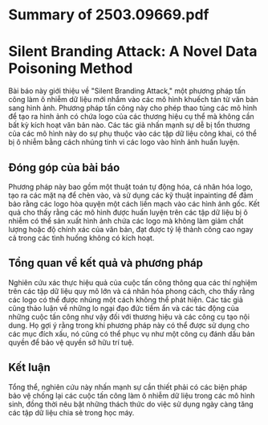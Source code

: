# Summary of 2503.09669.pdf

# Silent Branding Attack: A Novel Data Poisoning Method

Bài báo này giới thiệu về "Silent Branding Attack," một phương pháp tấn công làm ô nhiễm dữ liệu mới nhắm vào các mô hình khuếch tán từ văn bản sang hình ảnh. Phương pháp tấn công này cho phép thao túng các mô hình để tạo ra hình ảnh có chứa logo của các thương hiệu cụ thể mà không cần bất kỳ kích hoạt văn bản nào. Các tác giả nhấn mạnh sự dễ bị tổn thương của các mô hình này do sự phụ thuộc vào các tập dữ liệu công khai, có thể bị ô nhiễm bằng cách nhúng tinh vi các logo vào hình ảnh huấn luyện.

## Đóng góp của bài báo

Phương pháp này bao gồm một thuật toán tự động hóa, cá nhân hóa logo, tạo ra các mặt nạ để chèn vào, và sử dụng các kỹ thuật inpainting để đảm bảo rằng các logo hòa quyện một cách liền mạch vào các hình ảnh gốc. Kết quả cho thấy rằng các mô hình được huấn luyện trên các tập dữ liệu bị ô nhiễm có thể sản xuất hình ảnh chứa các logo mà không làm giảm chất lượng hoặc độ chính xác của văn bản, đạt được tỷ lệ thành công cao ngay cả trong các tình huống không có kích hoạt.

## Tổng quan về kết quả và phương pháp

Nghiên cứu xác thực hiệu quả của cuộc tấn công thông qua các thí nghiệm trên các tập dữ liệu quy mô lớn và cá nhân hóa phong cách, cho thấy rằng các logo có thể được nhúng một cách không thể phát hiện. Các tác giả cũng thảo luận về những lo ngại đạo đức tiềm ẩn và các tác động của những cuộc tấn công như vậy đối với thương hiệu và các công cụ tạo nội dung. Họ gợi ý rằng trong khi phương pháp này có thể được sử dụng cho các mục đích xấu, nó cũng có thể phục vụ như một công cụ đánh dấu bản quyền để bảo vệ quyền sở hữu trí tuệ.

## Kết luận

Tổng thể, nghiên cứu này nhấn mạnh sự cần thiết phải có các biện pháp bảo vệ chống lại các cuộc tấn công làm ô nhiễm dữ liệu trong các mô hình sinh, đồng thời nêu bật những thách thức do việc sử dụng ngày càng tăng các tập dữ liệu chia sẻ trong học máy.
